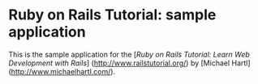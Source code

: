 # Ruby on Rails Tutorial: sample application

This is the sample application for the 
[*Ruby on Rails Tutorial:
Learn Web Development with Rails*] (http://www.railstutorial.org/)
by [Michael Hartl] (http://www.michaelhartl.com/).

